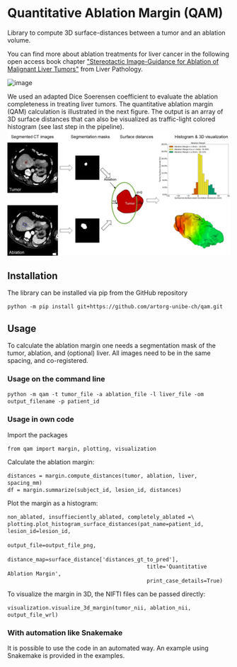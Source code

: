 # Quantitative Ablation Margin (QAM)
Library to compute 3D surface-distances between a tumor and an ablation volume.



You can find more about ablation treatments for liver cancer in the following open access book chapter ["Stereotactic Image-Guidance for Ablation of Malignant Liver Tumors"](https://www.intechopen.com/online-first/stereotactic-image-guidance-for-ablation-of-malignant-liver-tumors) from Liver Pathology.


![image](https://api.intechopen.com/media/chapter/69658/media/F1.png)


We used an adapted Dice Soerensen coefficient to evaluate the ablation completeness in treating liver tumors. The quantitative ablation margin (QAM) calculation is illustrated  in the next figure. The output is an array of 3D surface distances that can also be visualized as traffic-light colored histogram (see last step in the pipeline).
![image](docs/img/Figure_1.JPG)

## Installation

The library can be installed via pip from the GitHub repository

    python -m pip install git+https://github.com/artorg-unibe-ch/qam.git

## Usage

To calculate the ablation margin one needs a segmentation mask of the tumor, ablation, and (optional) liver. All images need to be in the same spacing, and co-registered.

### Usage on the command line

    python -m qam -t tumor_file -a ablation_file -l liver_file -om output_filename -p patient_id

### Usage in own code
Import the packages

    from qam import margin, plotting, visualization

Calculate the ablation margin:

    distances = margin.compute_distances(tumor, ablation, liver, spacing_mm)
    df = margin.summarize(subject_id, lesion_id, distances)

Plot the margin as a histogram:

    non_ablated, insuffieciently_ablated, completely_ablated =\
    plotting.plot_histogram_surface_distances(pat_name=patient_id, lesion_id=lesion_id,
                                                output_file=output_file_png,
                                                distance_map=surface_distance['distances_gt_to_pred'],
                                                title='Quantitative Ablation Margin',
                                                print_case_details=True)

To visualize the margin in 3D, the NIFTI files can be passed directly:

    visualization.visualize_3d_margin(tumor_nii, ablation_nii, output_file_wrl)

### With automation like Snakemake

It is possible to use the code in an automated way. An example using Snakemake is provided in the examples.

